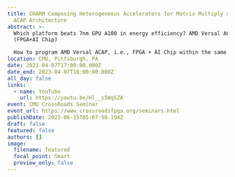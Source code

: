 ```yaml
---
title: CHARM Composing Heterogeneous Accelerators for Matrix Multiply on Versal
  ACAP Architecture
abstract: >-
  Which platform beats 7nm GPU A100 in energy efficiency? AMD Versal ACAP
  (FPGA+AI Chip)

  How to program AMD Versal ACAP, i.e., FPGA + AI Chip within the same chip die for deep learning applications in 10 lines of code? Use CHARM
location: CMU, Pittsburgh, PA
date: 2023-04-07T17:00:00.000Z
date_end: 2023-04-07T18:00:00.000Z
all_day: false
links:
  - name: YouTube
    url: https://youtu.be/Hl__s5WqSZA
event: CMU CrossRoads Seminar
event_url: https://www.crossroadsfpga.org/seminars.html
publishDate: 2023-06-15T05:07:50.194Z
draft: false
featured: false
authors: []
image:
  filename: featured
  focal_point: Smart
  preview_only: false
---
```

